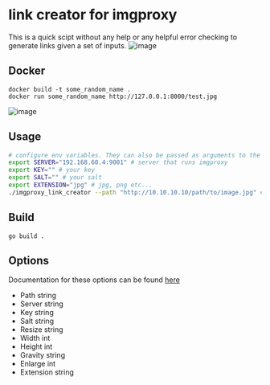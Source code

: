# link creator for imgproxy
This is a quick scipt without any help or any helpful error checking to generate links given a set of inputs.
![image](https://user-images.githubusercontent.com/38912521/129556604-394f8bc0-2948-47ee-8294-a8061bd1a1d6.png)

## Docker
```
docker build -t some_random_name .
docker run some_random_name http://127.0.0.1:8000/test.jpg
```
![image](https://user-images.githubusercontent.com/38912521/129559400-11f0fd9d-6baa-4b87-bb84-3d2feda5b852.png)


## Usage
```bash
# configure env variables. They can also be passed as arguments to the program
export SERVER="192.168.60.4:9001" # server that runs imgproxy
export KEY="" # your key
export SALT="" # your salt
export EXTENSION="jpg" # jpg, png etc...
./imgproxy_link_creator --path "http://10.10.10.10/path/to/image.jpg" # path to image accessible only by imgproxy
```

## Build
```
go build .
```

## Options
Documentation for these options can be found [here](https://docs.imgproxy.net/generating_the_url_basic?id=generating-the-url-basic)
- Path      string
- Server    string
- Key       string 
- Salt      string 	
- Resize    string 
- Width     int    
- Height    int    
- Gravity   string 
- Enlarge   int    
- Extension string 
